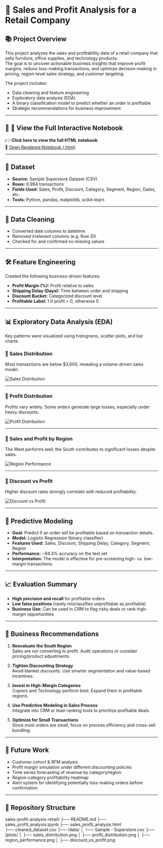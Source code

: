 # 🛒 Sales and Profit Analysis for a Retail Company

## 📚 Project Overview

This project analyzes the sales and profitability data of a retail company that sells furniture, office supplies, and technology products.  
The goal is to uncover actionable business insights that improve profit margins, reduce loss-making transactions, and optimize decision-making in pricing, region-level sales strategy, and customer targeting.

The project includes:
- Data cleaning and feature engineering
- Exploratory data analysis (EDA)
- A binary classification model to predict whether an order is profitable
- Strategic recommendations for business improvement

---

## 🔗 📄 View the Full Interactive Notebook

👉 **Click here to view the full HTML notebook**:  
📂 [Open Rendered Notebook (.html)](https://minhha-online.github.io/Sales-Analysis/sales_profit_analysis.html)

---

## 📂 Dataset

- **Source:** Sample Superstore Dataset (CSV)
- **Rows:** 9,994 transactions
- **Fields Used:** Sales, Profit, Discount, Category, Segment, Region, Dates, etc.
- **Tools:** Python, pandas, matplotlib, scikit-learn

---

## 🧹 Data Cleaning

- Converted date columns to datetime
- Removed irrelevant columns (e.g. Row ID)
- Checked for and confirmed no missing values

---

## 🛠 Feature Engineering

Created the following business-driven features:
- **Profit Margin (%):** Profit relative to sales
- **Shipping Delay (Days):** Time between order and shipping
- **Discount Bucket:** Categorized discount level
- **Profitable Label:** 1 if profit > 0, otherwise 0

---

## 📊 Exploratory Data Analysis (EDA)

Key patterns were visualized using histograms, scatter plots, and bar charts:

### 🔹 Sales Distribution

Most transactions are below $3,000, revealing a volume-driven sales model.

![Sales Distribution](plots/sales_distribution.png)

---

### 🔹 Profit Distribution

Profits vary widely. Some orders generate large losses, especially under heavy discounts.

![Profit Distribution](plots/profit_distribution.png)

---

### 🔹 Sales and Profit by Region

The West performs well; the South contributes to significant losses despite sales.

![Region Performance](plots/region_performance.png)

---

### 🔹 Discount vs Profit

Higher discount rates strongly correlate with reduced profitability.

![Discount vs Profit](plots/discount_vs_profit.png)

---

## 🤖 Predictive Modeling

- **Goal:** Predict if an order will be profitable based on transaction details.
- **Model:** Logistic Regression (binary classifier)
- **Features Used:** Sales, Discount, Shipping Delay, Category, Segment, Region
- **Performance:** ~94.3% accuracy on the test set
- **Interpretation:** The model is effective for pre-screening high- vs. low-margin transactions.

---

## 📈 Evaluation Summary

- **High precision and recall** for profitable orders
- **Low false positives** (rarely misclassifies unprofitable as profitable)
- **Business Use:** Can be used in CRM to flag risky deals or rank high-margin opportunities

---

## 🎯 Business Recommendations

1. **Reevaluate the South Region**  
   Sales are not converting to profit. Audit operations or consider pricing/product adjustments.

2. **Tighten Discounting Strategy**  
   Avoid blanket discounts. Use smarter segmentation and value-based incentives.

3. **Invest in High-Margin Categories**  
   Copiers and Technology perform best. Expand them in profitable regions.

4. **Use Predictive Modeling in Sales Process**  
   Integrate into CRM or lead-ranking tools to prioritize profitable deals.

5. **Optimize for Small Transactions**  
   Since most orders are small, focus on process efficiency and cross-sell bundling.

---

## 🔮 Future Work

- Customer cohort & RFM analysis
- Profit margin simulation under different discounting policies
- Time series forecasting of revenue by category/region
- Region-category profitability heatmap
- Alert system for identifying potentially loss-making orders before confirmation

---

## 📁 Repository Structure

sales-profit-analysis-retail/
├── README.md
├── sales_profit_analysis.ipynb
├── sales_profit_analysis.html        
├── cleaned_dataset.csv
├── /data/
│   └── Sample - Superstore.csv
├── /plots/
│   ├── sales_distribution.png
│   ├── profit_distribution.png
│   ├── region_performance.png
│   ├── discount_vs_profit.png



